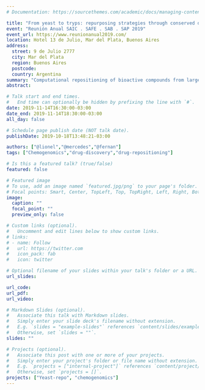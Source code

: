 ```yaml
---
# Documentation: https://sourcethemes.com/academic/docs/managing-content/

title: "From yeast to tryps: repurposing strategies through conserved druggable modules"
event: "Reunión Anual SAIC . SAFE . SAB . SAP 2019"
event_url: https://www.reunionanual2019.com/
location: Hotel 13 de Julio, Mar del Plata, Buenos Aires
address: 
  street: 9 de Julio 2777
  city: Mar del Plata
  region: Buenos Aires
  postcode:
  country: Argentina
summary: "Computational repositioning of bioactive compounds from large chemogenomic screens: identification of conserved druggable modules between yeasts and trypanosomes"
abstract:

# Talk start and end times.
#   End time can optionally be hidden by prefixing the line with `#`.
date: 2019-11-14T16:30:00-03:00
date_end: 2019-11-14T18:30:00-03:00
all_day: false

# Schedule page publish date (NOT talk date).
publishDate: 2019-10-18T13:48:21-03:00

authors: ["@lionel","@mercedes","@fernan"]
tags: ["Chemogenomics","drug-discovery","drug-repositioning"]

# Is this a featured talk? (true/false)
featured: false

# Featured image
# To use, add an image named `featured.jpg/png` to your page's folder. 
# Focal points: Smart, Center, TopLeft, Top, TopRight, Left, Right, BottomLeft, Bottom, BottomRight.
image:
  caption: ""
  focal_point: ""
  preview_only: false

# Custom links (optional).
#   Uncomment and edit lines below to show custom links.
# links:
# - name: Follow
#   url: https://twitter.com
#   icon_pack: fab
#   icon: twitter

# Optional filename of your slides within your talk's folder or a URL.
url_slides:

url_code:
url_pdf:
url_video:

# Markdown Slides (optional).
#   Associate this talk with Markdown slides.
#   Simply enter your slide deck's filename without extension.
#   E.g. `slides = "example-slides"` references `content/slides/example-slides.md`.
#   Otherwise, set `slides = ""`.
slides: ""

# Projects (optional).
#   Associate this post with one or more of your projects.
#   Simply enter your project's folder or file name without extension.
#   E.g. `projects = ["internal-project"]` references `content/project/deep-learning/index.md`.
#   Otherwise, set `projects = []`.
projects: ["Yeast-repo", "chemogenomics"]
---
```

